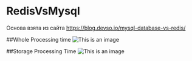# RedisVsMysql
Основа взята из сайта
https://blog.devso.io/mysql-database-vs-redis/


##Whole Processing time
![This is an image](https://blog.devso.io/content/images/2018/09/Whole-Processing-Time-1.png)

##Storage Processing Time
![This is an image](https://blog.devso.io/content/images/2018/09/Storage-Processing-Time.png)

